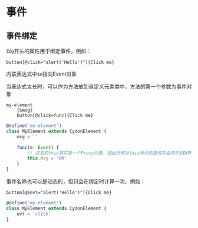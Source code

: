 # 事件

## 事件绑定
以`@`开头的属性用于绑定事件，例如：
```stylus
button[@click="alert('Hello')"]{Click me}
```

内联表达式中`$e`指向Event对象

当表达式太长时，可以作为方法放到自定义元素类中，方法的第一个参数为事件对象
```stylus
my-element
    {$msg}
    button[@click=func]{Click me}
```
```ts
@define('my-element')
class MyElement extends CydonElement {
	msg = ''

	func(e: Event) {
        // 这里的this其实是一个Proxy对象，因此所有对this所作的更改将会同步到DOM中
        this.msg = 'OK'
    }
}
```

事件名称也可以是动态的，但只会在绑定时计算一次，例如：
```stylus
button[@$evt="alert('Hello')"]{Click me}
```
```ts
@define('my-element')
class MyElement extends CydonElement {
	evt = 'click'
}
```
